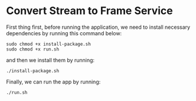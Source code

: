 # Convert Stream to Frame Service

First thing first, before running the application, we need to install necessary dependencies 
by running this command below:

```
sudo chmod +x install-package.sh
sudo chmod +x run.sh 
```

and then we install them by running:

```
./install-package.sh
```

Finally, we can run the app by running:

```
./run.sh
```